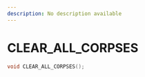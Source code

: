 ```yaml
---
description: No description available 
---
```


# CLEAR_ALL_CORPSES

```cpp
void CLEAR_ALL_CORPSES();
```